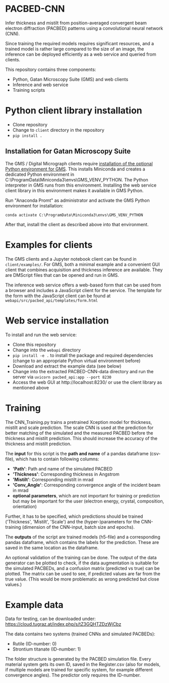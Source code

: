 # PACBED-CNN

Infer thickness and mistilt from position-averaged convergent beam electron
diffraction (PACBED) patterns using a convolutional neural network (CNN).

Since training the required models requires significant resources, and a trained
model is rather large compared to the size of an image, the inference can be
deployed efficiently as a web service and queried from clients.

This repository contains three components:

* Python, Gatan Microscopy Suite (GMS) and web clients
* Inference and web service
* Training scripts

# Python client library installation

* Clone repository
* Change to `client` directory in the repository
* `pip install .`

## Installation for Gatan Microscopy Suite

The GMS / Digital Micrograph clients require [installation of the optional Python environment for GMS](https://www.gatan.com/python-installation). This installs Miniconda and creates a
dedicated Python environment in C:\ProgramData\Miniconda3\envs\GMS_VENV_PYTHON. The Python interpreter in GMS runs from this environment. Installing the web service client library in this environment makes it available in GMS Python.

Run "Anaconda Promt" as administrator and activate the GMS Python environment for installation:

```
conda activate C:\ProgramData\Miniconda3\envs\GMS_VENV_PYTHON
```

After that, install the client as described above into that environment.

# Examples for clients

The GMS clients and a Jupyter notebook client can be found in
`client/examples/`. For GMS, both a minimal example and a convenient GUI client
that combines acquisition and thickness inference are available. They are
DMScript files that can be opened and run in GMS.

The inference web service offers a web-based form that can be used from a
browser and includes a JavaScript client for the service. The template for the form
with the JavaScript client can be found at `webapi/src/pacbed_api/templates/form.html`

# Web service installation

To install and run the web service:

- Clone this repository
- Change into the `webapi` directory
- `pip install -e .` to install the package and required dependencies (change to an appropriate Python virtual environment before)
- Download and extract the example data (see below)
- Change into the extracted PACBED-CNN-data directory and run the server via `uvicorn pacbed_api:app --port 8230`
- Access the web GUI at http://localhost:8230/ or use the client library as mentioned above

# Training

The CNN_Training.py trains a pretrained Xception model for thickness, mistilt and scale prediction. The scale CNN is used at the prediction for better matching of the simulated and the measured PACBED before the thickness and mistilt prediction. This should increase the accuracy of the thickness and mistilt prediction.

The **input** for this script is the **path and name** of a pandas dataframe (csv-file), which has to contain following columns:
  - **'Path'**:        Path and name of the simulated PACBED
  - **'Thickness'**:   Corresponding thickness in Angstrom
  - **'Mistilt'**:     Corresponding mistilt in mrad
  - **'Conv_Angle'**:  Corresponding convergence angle of the incident beam in mrad
  - **optional parameters**, which are not important for training or prediction but may be important for the user (electron energy, crystal, composition, orientation)

Further, it has to be specified, which predictions should be trained ('Thickness', 'Mistilt', 'Scale') and the (hyper-)parameters for the CNN-training (dimension of the CNN-input, batch size and epochs).

The **outputs** of the script are trained models (h5-file) and a corresponding pandas dataframe, which contains the labels for the prediction. These are saved in the same location as the dataframe.

An optional validation of the training can be done. The output of the data generator can be plotted to check, if the data augmentation is suitable for the simulated PACBEDs, and a confusion matrix (predicted vs true) can be plotted. The matrix can be used to see, if predicted values are far from the true value. (This would be more problematic as wrong predicted but close values.)

# Example data

Data for testing, can be downloaded under:
https://cloud.tugraz.at/index.php/s/tZ3GQHTZDzWjCbz

The data contains two systems (trained CNNs and simulated PACBEDs):
  - Rutile (ID-number: 0)
  - Strontium titanate (ID-number: 1)

The folder structure is generated by the PACBED simulation file. Every material
system gets its own ID, saved in the Register.csv (also for models, if multiple
models are trained for specific system, for example different convergence
angles). The predictor only requires the ID-number.
